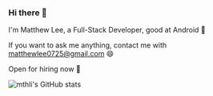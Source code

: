 ### Hi there 👋

I'm Matthew Lee, a Full-Stack Developer, good at Android 🤖️

If you want to ask me anything, contact me with matthewlee0725@gmail.com 😄

Open for hiring now 👀

![mthli's GitHub stats](https://github-readme-stats.vercel.app/api?username=mthli&count_private=true&hide_title=true&show_icons=true)
